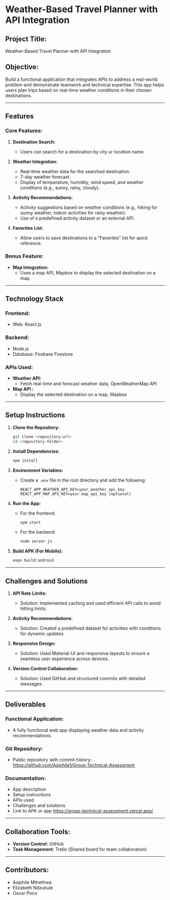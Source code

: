 # Weather-Based Travel Planner with API Integration

## **Project Title:**
Weather-Based Travel Planner with API Integration

## **Objective:**
Build a functional application that integrates APIs to address a real-world problem and demonstrate teamwork and technical expertise. This app helps users plan trips based on real-time weather conditions in their chosen destinations.

---

## **Features**

### **Core Features:**
1. **Destination Search:**
   - Users can search for a destination by city or location name.

2. **Weather Integration:**
   - Real-time weather data for the searched destination.
   - 7-day weather forecast.
   - Display of temperature, humidity, wind speed, and weather conditions (e.g., sunny, rainy, cloudy).

3. **Activity Recommendations:**
   - Activity suggestions based on weather conditions (e.g., hiking for sunny weather, indoor activities for rainy weather).
   - Use of a predefined activity dataset or an external API.

4. **Favorites List:**
   - Allow users to save destinations to a "Favorites" list for quick reference.

### **Bonus Feature:**
- **Map Integration:**
   - Uses a map API, Mapbox to display the selected destination on a map.

---

## **Technology Stack**

### **Frontend:**
- Web: React.js


### **Backend:**
- Node.js
- Database: Firebase Firestore

### **APIs Used:**
- **Weather API:**
  - Fetch real-time and forecast weather data, OpenWeatherMap API
- **Map API :**
  - Display the selected destination on a map, Mapbox

---

## **Setup Instructions**

1. **Clone the Repository:**
   ```bash
   git clone <repository-url>
   cd <repository-folder>
   ```

2. **Install Dependencies:**
   ```bash
   npm install
   ```

3. **Environment Variables:**
   - Create a `.env` file in the root directory and add the following:
     ```env
     REACT_APP_WEATHER_API_KEY=your_weather_api_key
     REACT_APP_MAP_API_KEY=your_map_api_key (optional)
     ```

4. **Run the App:**
   - For the frontend:
     ```bash
     npm start
     ```
   - For the backend:
     ```bash
     node server.js
     ```

5. **Build APK (For Mobile):**
   ```bash
   expo build:android
   ```

---

## **Challenges and Solutions**

1. **API Rate Limits:**
   - Solution: Implemented caching and used efficient API calls to avoid hitting limits.

2. **Activity Recommendations:**
   - Solution: Created a predefined dataset for activities with conditions for dynamic updates.

3. **Responsive Design:**
   - Solution: Used Material-UI and responsive layouts to ensure a seamless user experience across devices.

4. **Version Control Collaboration:**
   - Solution: Used GitHub and structured commits with detailed messages.

---

## **Deliverables**

### **Functional Application:**
- A fully functional web app displaying weather data and activity recommendations.

### **Git Repository:**
- Public repository with commit history: https://github.com/Asiphile1/Group-Technical-Assessment

### **Documentation:**
- App description
- Setup instructions
- APIs used
- Challenges and solutions
- Link to APK or app https://group-technical-assessment.vercel.app/


---

## **Collaboration Tools:**
- **Version Control:** GitHub
- **Task Management:** Trello (Shared board for team collaboration) 

---

## **Contributors:**


- Asiphile Mthethwa
- Elizabeth Ndzukule
- Oscar Poco

